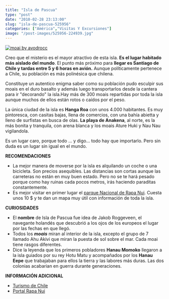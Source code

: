 ```yaml
---
title: "Isla de Pascua"
type: "post"
date: "2010-02-28 23:13:00"
slug: "isla-de-pascua-525956"
categories: ["América","Visitas Y Excursiones"]
image: "/post-images/525956-224939.jpg"
---
```


[![moai by avodrocc](/post-images/525956-224939.jpg "moai by avodrocc")](http://www.flickr.com/photos/22086776@N00/3175426265)

Creo que el misterio es el mayor atractivo de esta isla. **Es el lugar habitado más aislado del mundo**. El punto más próximo para **llegar es Santiago de Chile y tardas entre 5 y 6 horas en avión.** Aunque políticamente pertenece a Chile, su población es más polinésica que chilena.

Constituye un autentico enigma saber como su población pudo esculpir sus moais en el duro basalto y además luego transportarlos desde la cantera para ir "decorando" la isla.Hay más de 300 moais repartidas por toda la isla aunque muchos de ellos están rotos o caídos por el peso.

[](/wp-content/uploads/2010/02/525956-224940.jpg)La única ciudad de la isla es **Hanga Roa** con unos 4.000 habitantes. Es muy pintoresca, con casitas bajas, llena de comercios, con una bahía abietta y lleno de surfistas en busca de olas. **La playa de Anakena**, al norte, es la más bonita y tranquila, con arena blanca y los moais Ature Huki y Nau Nau vigilandola.

Es un lugar caro, porque todo ... y digo... todo hay que importarlo. Pero sin duda es un lugar sin igual en el mundo.

**RECOMENDACIONES**

- La mejor manera de moverse por la isla es alquilando un coche o una bicicleta. Son precios asequibles. Las distancias son cortas aunque las carreteras no están en muy buen estado. Pero no se te hará pesado porque como hay ruinas cada pocos metros, irás haciendo paraditas constantemente.
- Es mejor visitar en primer lugar el [parque Nacional de Rapa Nui](http://www.visitingchile.com/turismo-chile/parques-nacionales/parque-nacional-rapa-nui-historia.php). Cuesta unos 10 $ y te dan un mapa muy útil con información de toda la isla.

**CURIOSIDADES**

- El **nombre** de Isla de Pascua fue idea de Jakob Roggeveen, el navegante holandés que descubrió a los ojos de los europeos el lugar por las fechas en que llegó.
- Todos los ***moais*** miran al interior de la isla, excepto el grupo de 7 llamado Ahu Akivi que miran la puesta de sol sobre el mar. Cada moai tiene rasgos diferentes.
- Dice la leyenda que los primeros pobladores **Hanau Momoko** llegaron a la isla guiados por su rey Hotu Matu y acompañados por los **Hanau Eepe** que trabajaban para ellos la tierra y las labores más duras. Las dos colonias acabarian en guerra durante generaciones.

**INFORMACIÓN ADICIONAL**

- [Turismo de Chile](http://www.turismochile.cl)
- [Portal Rapa Nui](http://www.portalrapanui.cl)